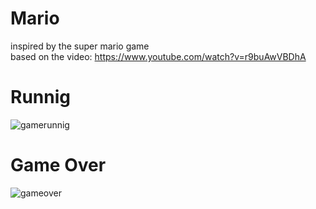 # Mario
inspired by the super mario game </br>
based on the video: https://www.youtube.com/watch?v=r9buAwVBDhA
##
<h1>Runnig</h1>

![gamerunnig](https://user-images.githubusercontent.com/73141400/185807187-5be6a7ce-81b9-4ed4-a1cc-78bc6cdfe282.png)

##

<h1>Game Over</h1>

![gameover](https://user-images.githubusercontent.com/73141400/185807184-776d462e-0db2-4096-b296-5fe39e246237.png)
